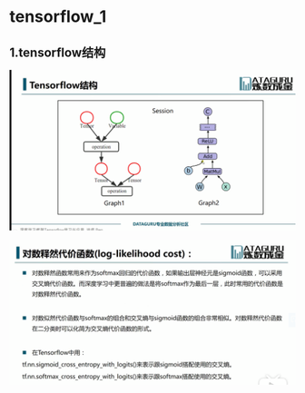 # tensorflow_1
## 1.tensorflow结构
![tensorflow结构](_v_images/20200126102444756_16262.png)



![代价函数](_v_images/20200127225859452_30247.png)